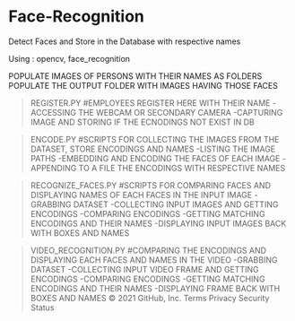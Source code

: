 # Face-Recognition
Detect Faces and Store in the Database with respective names


Using : opencv, face_recognition

POPULATE IMAGES OF PERSONS WITH THEIR NAMES AS FOLDERS
POPULATE THE OUTPUT FOLDER WITH IMAGES HAVING THOSE FACES

>REGISTER.PY
    #EMPLOYEES REGISTER HERE WITH THEIR NAME
    -ACCESSING THE WEBCAM OR SECONDARY CAMERA
    -CAPTURING IMAGE AND STORING IF THE ECNODINGS NOT EXIST IN DB

>ENCODE.PY
    #SCRIPTS FOR COLLECTING THE IMAGES FROM THE DATASET, STORE ENCODINGS AND NAMES
    -LISTING THE IMAGE PATHS
    -EMBEDDING AND ENCODING THE FACES OF EACH IMAGE
    -APPENDING TO A FILE THE ENCODINGS WITH RESPECTIVE NAMES

>RECOGNIZE_FACES.PY
    #SCRIPTS FOR COMPARING FACES AND DISPLAYING NAMES OF EACH FACES IN THE INPUT IMAGE
    -GRABBING DATASET
    -COLLECTING INPUT IMAGES AND GETTING ENCODINGS
    -COMPARING ENCODINGS
    -GETTING MATCHING ENCODINGS AND THEIR NAMES
    -DISPLAYING INPUT IMAGES BACK WITH BOXES AND NAMES

>VIDEO_RECOGNITION.PY
    #COMPARING THE ENCODINGS AND DISPLAYING EACH FACES AND NAMES IN THE VIDEO
    -GRABBING DATASET
    -COLLECTING INPUT VIDEO FRAME AND GETTING ENCODINGS
    -COMPARING ENCODINGS
    -GETTING MATCHING ENCODINGS AND THEIR NAMES
    -DISPLAYING FRAME BACK WITH BOXES AND NAMES
© 2021 GitHub, Inc.
Terms
Privacy
Security
Status
